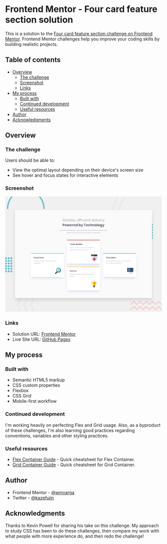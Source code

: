 # Frontend Mentor - Four card feature section solution

This is a solution to the [Four card feature section challenge on Frontend Mentor](https://www.frontendmentor.io/challenges/four-card-feature-section-weK1eFYK). Frontend Mentor challenges help you improve your coding skills by building realistic projects.

## Table of contents

- [Overview](#overview)
  - [The challenge](#the-challenge)
  - [Screenshot](#screenshot)
  - [Links](#links)
- [My process](#my-process)
  - [Built with](#built-with)
  - [Continued development](#continued-development)
  - [Useful resources](#useful-resources)
- [Author](#author)
- [Acknowledgments](#acknowledgments)

## Overview

### The challenge

Users should be able to:

- View the optimal layout depending on their device's screen size
- See hover and focus states for interactive elements

### Screenshot

![](./design/desktop-preview.jpg)

### Links

- Solution URL: [Frontend Mentor]()
- Live Site URL: [GitHub Pages]()

## My process

### Built with

- Semantic HTML5 markup
- CSS custom properties
- Flexbox
- CSS Grid
- Mobile-first workflow

### Continued development

I'm working heavily on perfecting Flex and Grid usage. Also, as a byproduct of these challenges, I'm also learning good practices regarding conventions, variables and other styling practices.

### Useful resources

- [Flex Container Guide](https://origamid.com/projetos/flexbox-guia-completo/) - Quick cheatsheet for Flex Container.
- [Grid Container Guide](https://www.origamid.com/projetos/css-grid-layout-guia-completo/) - Quick cheatsheet for Grid Container.

## Author

- Frontend Mentor - [@wmvarga](https://www.frontendmentor.io/profile/wmvarga)
- Twitter - [@kazefujin](https://www.twitter.com/kazefujin)

## Acknowledgments

Thanks to Kevin Powell for sharing his take on this challenge. My approach to study CSS has been to do these challenges, then compare my work with what people with more experience do, and then redo the challenge!
